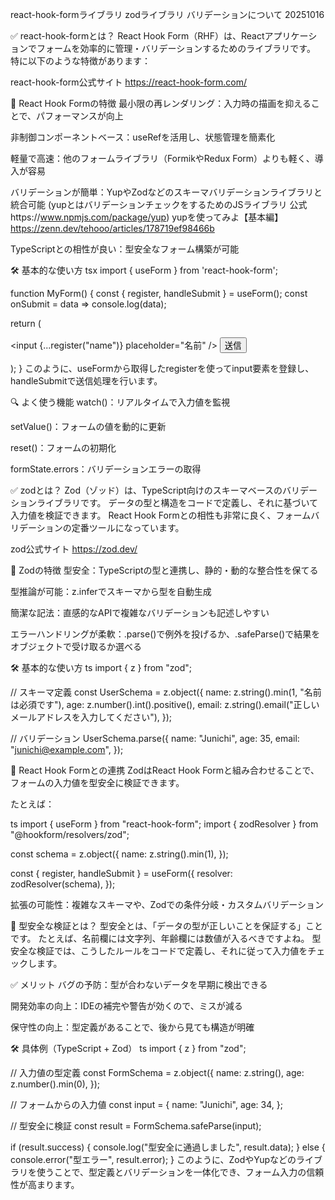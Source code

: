 react-hook-formライブラリ zodライブラリ バリデーションについて 20251016

✅ react-hook-formとは？
React Hook Form（RHF）は、Reactアプリケーションでフォームを効率的に管理・バリデーションするためのライブラリです。
特に以下のような特徴があります：

react-hook-form公式サイト
https://react-hook-form.com/

🧩 React Hook Formの特徴
最小限の再レンダリング：入力時の描画を抑えることで、パフォーマンスが向上

非制御コンポーネントベース：useRefを活用し、状態管理を簡素化

軽量で高速：他のフォームライブラリ（FormikやRedux Form）よりも軽く、導入が容易

バリデーションが簡単：YupやZodなどのスキーマバリデーションライブラリと統合可能
(yupとはバリデーションチェックをするためのJSライブラリ 公式https://www.npmjs.com/package/yup)
yupを使ってみよ【基本編】 https://zenn.dev/tehooo/articles/178719ef98466b

TypeScriptとの相性が良い：型安全なフォーム構築が可能

🛠 基本的な使い方
tsx
import { useForm } from 'react-hook-form';

function MyForm() {
  const { register, handleSubmit } = useForm();
  const onSubmit = data => console.log(data);

  return (
    <form onSubmit={handleSubmit(onSubmit)}>
      <input {...register("name")} placeholder="名前" />
      <button type="submit">送信</button>
    </form>
  );
}
このように、useFormから取得したregisterを使ってinput要素を登録し、handleSubmitで送信処理を行います。

🔍 よく使う機能
watch()：リアルタイムで入力値を監視

setValue()：フォームの値を動的に更新

reset()：フォームの初期化

formState.errors：バリデーションエラーの取得


✅ zodとは？
Zod（ゾッド）は、TypeScript向けのスキーマベースのバリデーションライブラリです。
データの型と構造をコードで定義し、それに基づいて入力値を検証できます。
React Hook Formとの相性も非常に良く、フォームバリデーションの定番ツールになっています。

zod公式サイト
https://zod.dev/

🧠 Zodの特徴
型安全：TypeScriptの型と連携し、静的・動的な整合性を保てる

型推論が可能：z.inferでスキーマから型を自動生成

簡潔な記法：直感的なAPIで複雑なバリデーションも記述しやすい

エラーハンドリングが柔軟：.parse()で例外を投げるか、.safeParse()で結果をオブジェクトで受け取るか選べる

🛠 基本的な使い方
ts
import { z } from "zod";

// スキーマ定義
const UserSchema = z.object({
  name: z.string().min(1, "名前は必須です"),
  age: z.number().int().positive(),
  email: z.string().email("正しいメールアドレスを入力してください"),
});

// バリデーション
UserSchema.parse({
  name: "Junichi",
  age: 35,
  email: "junichi@example.com",
});

🔗 React Hook Formとの連携
ZodはReact Hook Formと組み合わせることで、フォームの入力値を型安全に検証できます。

たとえば：

ts
import { useForm } from "react-hook-form";
import { zodResolver } from "@hookform/resolvers/zod";

const schema = z.object({
  name: z.string().min(1),
});

const { register, handleSubmit } = useForm({
  resolver: zodResolver(schema),
});

拡張の可能性：複雑なスキーマや、Zodでの条件分岐・カスタムバリデーション

🧠 型安全な検証とは？
型安全とは、「データの型が正しいことを保証する」ことです。
たとえば、名前欄には文字列、年齢欄には数値が入るべきですよね。
型安全な検証では、こうしたルールをコードで定義し、それに従って入力値をチェックします。

✅ メリット
バグの予防：型が合わないデータを早期に検出できる

開発効率の向上：IDEの補完や警告が効くので、ミスが減る

保守性の向上：型定義があることで、後から見ても構造が明確

🛠 具体例（TypeScript + Zod）
ts
import { z } from "zod";

// 入力値の型定義
const FormSchema = z.object({
  name: z.string(),
  age: z.number().min(0),
});

// フォームからの入力値
const input = {
  name: "Junichi",
  age: 34,
};

// 型安全に検証
const result = FormSchema.safeParse(input);

if (result.success) {
  console.log("型安全に通過しました", result.data);
} else {
  console.error("型エラー", result.error);
}
このように、ZodやYupなどのライブラリを使うことで、型定義とバリデーションを一体化でき、フォーム入力の信頼性が高まります。